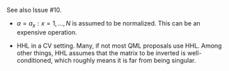 See also Issue #10.

- $a = {a_x: x=1,\ldots, N}$ is assumed to be normalized. This can be an expensive operation.

- HHL in a CV setting. Many, if not most QML proposals use HHL. Among other things, HHL assumes that the matrix to be inverted is well-conditioned, which roughly means it is far from being singular.
